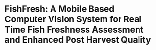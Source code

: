 # FishFresh: A Mobile Based Computer Vision System for Real Time Fish Freshness Assessment and Enhanced Post Harvest Quality
